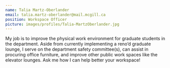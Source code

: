 ```yaml
---
name: Talia Martz-Oberlander
email: talia.martz-oberlander@mail.mcgill.ca
position: Workspace Officer
picture: images/profiles/Talia-MartzOberlander.jpg
---
```


My job is to improve the physical work environment for graduate students in the department. Aside from currently implementing a reno’d graduate lounge, I serve on the department safety committee(s), can assist in procuring office furniture, and improve other public work spaces like the elevator lounges. Ask me how I can help better your workspace!